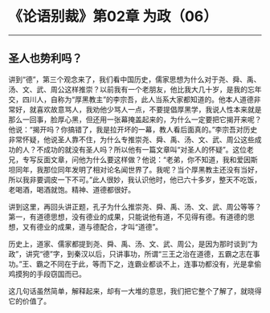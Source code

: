 # 《论语别裁》第02章 为政（06）

------

## 圣人也势利吗？

讲到“德”，第三个观念来了，我们看中国历史，儒家思想为什么对于尧、舜、禹、汤、文、武、周公这样推崇？以前我有一个老朋友，他比我大几十岁，是我的忘年交，四川人，自称为“厚黑教主”的李宗吾，此人当系大家都知道的。他本人道德非常好，就喜欢故意骂人，我劝他少骂人一点，不要提倡厚黑学，我说人性本来就是那么一回事，脸厚心黑，但还用一张幕掩盖起来的，为什么一定要把它揭开来呢？他说：“揭开吗？你搞错了，我是拉开坏的一幕，教人看后面真的。”李宗吾对历史非常怀疑，他说圣人靠不住，为什么专推崇尧、舜、禹、汤、文、武、周公这些成功的人？不成功的就没有圣人吗？所以他有一篇文章叫“对圣人的怀疑”。这位老兄，专写反面文章，问他为什么要这样做？他说：“老弟，你不知道，我和爱因斯坦同年，我那位同年发明了相对论名闻世界了。我呢？当个厚黑教主还没有当好，所以我非要调皮一下不可。”此人很妙，我认识他时，他已六十多岁，整天不吃饭，老喝酒，喝酒就饱。精神、道德都很好。

讲到这里，再回头讲正题，孔子为什么推崇尧、舜、禹、汤、文、武、周公等等？第一，有道德思想，没有德业的成果，只能说他有道，不见得有德。有道德的思想，又有德业的成果，道与德配合，才叫“道德”。

历史上，道家、儒家都提到尧、舜、禹、汤、文、武、周公，是因为那时谈到“为政”，讲究“德”字，到秦汉以后，只讲事功，所谓“三王之治在道德，五霸之志在事功。”王、霸之不同在于此，等而下之，连霸业都谈不上，连事功都没有，光是拿偷鸡摸狗的手段窃国而已。

这几句话虽然简单，解释起来，却有一大堆的意思，我们把它整个了解了，就晓得它的价值了。

